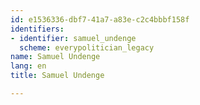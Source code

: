 ```yaml
---
id: e1536336-dbf7-41a7-a83e-c2c4bbbf158f
identifiers:
- identifier: samuel_undenge
  scheme: everypolitician_legacy
name: Samuel Undenge
lang: en
title: Samuel Undenge

---
```

